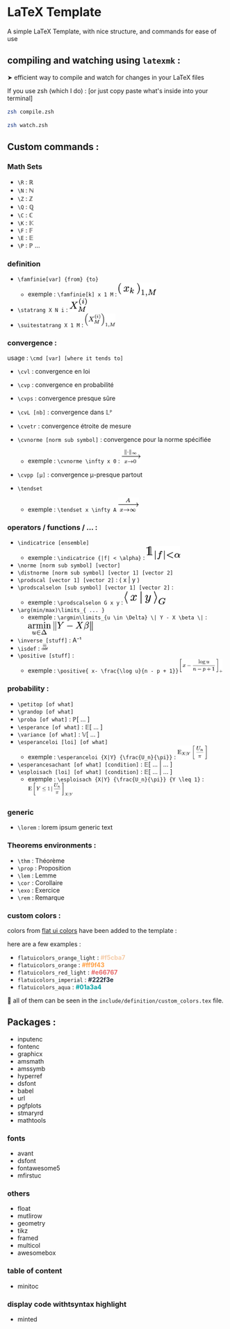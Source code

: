 # LaTeX Template

A simple LaTeX Template, with nice structure, and commands for ease of use

## compiling and watching using `latexmk` :

➤ efficient way to compile and watch for changes in your LaTeX files

If you use zsh (which I do) : [or just copy paste what's inside into your terminal]

```zsh
zsh compile.zsh
```

```zsh
zsh watch.zsh
```

## Custom commands :

### Math Sets
- `\R` : ℝ
- `\N` : ℕ
- `\Z` : ℤ
- `\Q` : ℚ
- `\C` : ℂ
- `\K` : 𝕂
- `\F` : 𝔽
- `\E` : 𝔼
- `\P` : ℙ
...

### definition

- `\famfinie[var] {from} {to}`
    - exemple : `\famfinie[k] x 1 M` : <img style="height : 2.3em;" src="./desc_img/famfinie.png"/>
- `\statrang X N i` : <img style="height : 2.3em;" src="./desc_img/statrang.png"/>
- `\suitestatrang X 1 M` : <img style="height : 2.3em;" src="./desc_img/suitestatrang.png"/>


### convergence :

usage : `\cmd [var] [where it tends to]`

- `\cvl` : convergence en loi
- `\cvp` : convergence en probabilité
- `\cvps` : convergence presque sûre
- `\cvL [nb]` : convergence dans 𝕃ᴾ
- `\cvetr` : convergence étroite de mesure
- `\cvnorme [norm sub symbol]` : convergence pour la norme spécifiée
    - exemple : `\cvnorme \infty x 0` : <img style="height : 2.3em;" src="./desc_img/cvnorme.png"/>
- `\cvpp [μ]` : convergence μ-presque partout

- `\tendset` 
    - exemple : `\tendset x \infty A` <img style="height : 2.3em;" src="./desc_img/tendset.png"/>

### operators / functions / ... :

- `\indicatrice [ensemble]`
    - exemple : `\indicatrice {|f| < \alpha}` : <img style="height : 2.3em;" src="./desc_img/indicatrice.png"/>
- `\norme [norm sub symbol] [vector]`
- `\distnorme [norm sub symbol] [vector 1] [vector 2]`
- `\prodscal [vector 1] [vector 2]` : ⟨ x | y ⟩
- `\prodscalselon [sub symbol] [vector 1] [vector 2]` : 
    - exemple : `\prodscalselon G x y` : <img style="height : 2.3em;" src="./desc_img/prodscalselon.png"/>
- `\arg(min/max)\limits_{ ... }`
    - exemple : `\argmin\limits_{u \in \Delta} \| Y - X \beta \|` : <img style="height : 2.3em;" src="./desc_img/argmin.png"/>
- `\inverse [stuff]` : A⁻¹
- `\isdef` : <img style="width : 1em;" src="./desc_img/isdef.png"/>
- `\positive [stuff]` : 
    - exemple : `\positive{ x- \frac{\log u}{n - p + 1}}` <img style="height : 2.3em;" src="./desc_img/positive.png"/>


### probability :

- `\petitop [of what]`
- `\grandop [of what]`
- `\proba [of what]` : ℙ[ ... ]
- `\esperance [of what]` : 𝔼[ ... ]
- `\variance [of what]` : 𝕍[ ... ]
- `\esperanceloi [loi] [of what]` 
    - exemple : `\esperanceloi {X|Y} {\frac{U_n}{\pi}}` : <img style="height : 2.3em;" src="./desc_img/esperanceloi.png"/>
- `\esperancesachant [of what] [condition]` : 𝔼[ ... | ... ]
- `\esploisach [loi] [of what] [condition]` : 𝔼[ ... | ... ]
    - exemple : `\esploisach {X|Y} {\frac{U_n}{\pi}} {Y \leq 1}` : <img style="height : 2.3em;" src="./desc_img/esploisach.png"/>


### generic
- `\lorem` : lorem ipsum generic text

### Theorems environments :
- `\thm` : Théorème
- `\prop` : Proposition
- `\lem` : Lemme
- `\cor` : Corollaire
- `\exo` : Exercice
- `\rem` : Remarque

### custom colors :

colors from [flat ui colors](https://flatuicolors.com/) have been added to the template :

here are a few examples :

- `flatuicolors_orange_light` : <strong style="color : #f5cba7;"> #f5cba7 </strong>
- `flatuicolors_orange` : <strong style="color : #ff9f43;"> #ff9f43 </strong>
- `flatuicolors_red_light` : <strong style="color : #e66767;"> #e66767 </strong>
- `flatuicolors_imperial` : <strong style="color : #222f3e;"> #222f3e </strong>
- `flatuicolors_aqua` : <strong style="color : #01a3a4;"> #01a3a4 </strong>


👀 all of them can be seen in the `include/definition/custom_colors.tex` file.

## Packages :

- inputenc
- fontenc
- graphicx
- amsmath
- amssymb
- hyperref
- dsfont
- babel
- url
- pgfplots
- stmaryrd
- mathtools

### fonts

- avant
- dsfont
- fontawesome5
- mfirstuc

### others

- float
- mutlirow
- geometry
- tikz
- framed
- multicol
- awesomebox

### table of content

- minitoc

### display code withtsyntax highlight

- minted
